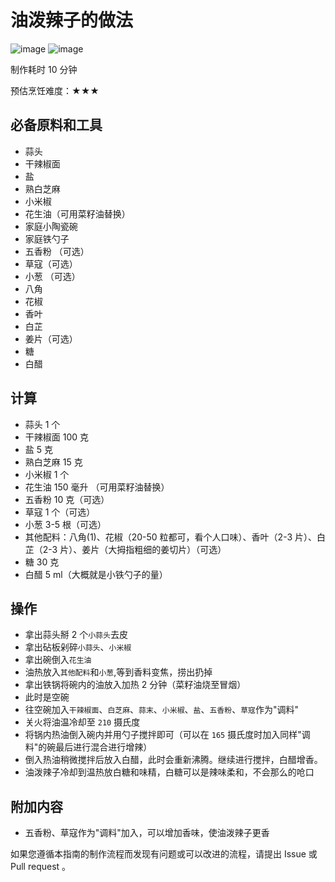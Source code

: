 # 油泼辣子的做法

![image](IMG-20240913214335761.jpg)
![image](IMG-20240913214338124.jpg)

制作耗时 10 分钟

预估烹饪难度：★★★

## 必备原料和工具

- 蒜头
- 干辣椒面
- 盐
- 熟白芝麻
- 小米椒
- 花生油（可用菜籽油替换）
- 家庭小陶瓷碗
- 家庭铁勺子
- 五香粉 （可选）
- 草寇（可选）
- 小葱 （可选）
- 八角
- 花椒
- 香叶
- 白芷
- 姜片（可选）
- 糖
- 白醋

## 计算

- 蒜头 1 个
- 干辣椒面 100 克
- 盐 5 克
- 熟白芝麻 15 克
- 小米椒 1 个
- 花生油 150 毫升 （可用菜籽油替换）
- 五香粉 10 克（可选）
- 草寇 1 个（可选）
- 小葱 3-5 根（可选）
- 其他配料：八角(1)、花椒（20-50 粒都可，看个人口味）、香叶（2-3 片）、白芷（2-3 片）、姜片（大拇指粗细的姜切片）（可选）
- 糖 30 克
- 白醋 5 ml（大概就是小铁勺子的量）

## 操作

- 拿出蒜头掰 2 个`小蒜头`去皮
- 拿出砧板剁碎`小蒜头`、`小米椒`
- 拿出碗倒入`花生油`
- 油热放入`其他配料`和`小葱`,等到香料变焦，捞出扔掉
- 拿出铁锅将碗内的油放入加热 2 分钟（菜籽油烧至冒烟）
- 此时是空碗
- 往空碗加入`干辣椒面`、`白芝麻`、`蒜末`、`小米椒`、`盐`、`五香粉`、`草寇`作为"调料"
- 关火将油温冷却至 `210` 摄氏度
- 将锅内热油倒入碗内并用勺子搅拌即可（可以在 `165` 摄氏度时加入同样"调料"的碗最后进行混合进行增辣）
- 倒入热油稍微搅拌后放入白醋，此时会重新沸腾。继续进行搅拌，白醋增香。
- 油泼辣子冷却到温热放白糖和味精，白糖可以是辣味柔和，不会那么的呛口

## 附加内容

- 五香粉、草寇作为"调料"加入，可以增加香味，使油泼辣子更香

如果您遵循本指南的制作流程而发现有问题或可以改进的流程，请提出 Issue 或 Pull request 。
